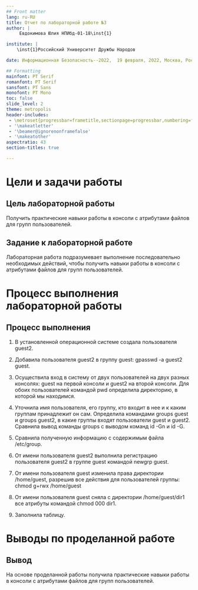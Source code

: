 ```yaml
---
## Front matter
lang: ru-RU
title: Отчет по лабораторной работе №3
author: |
	 Евдокимова Юлия НПИбд-01-18\inst{1}

institute: |
	\inst{1}Российский Университет Дружбы Народов

date: Информационная Безопасность--2022,  19 февраля, 2022, Москва, Россия

## Formatting
mainfont: PT Serif
romanfont: PT Serif
sansfont: PT Sans
monofont: PT Mono
toc: false
slide_level: 2
theme: metropolis
header-includes: 
 - \metroset{progressbar=frametitle,sectionpage=progressbar,numbering=fraction}
 - '\makeatletter'
 - '\beamer@ignorenonframefalse'
 - '\makeatother'
aspectratio: 43
section-titles: true

---
```


# Цели и задачи работы

## Цель лабораторной работы

Получить практические навыки работы в консоли с атрибутами файлов для групп пользователей.

## Задание к лабораторной работе

Лабораторная работа подразумевает выполнение последовательно необходимых действий, чтобы получить навыки работы в консоли с атрибутами файлов для групп пользователей.

# Процесс выполнения лабораторной работы

## Процесс выполнения

1. В установленной операционной системе создала пользователя guest2.

2. Добавила пользователя guest2 в группу guest: gpasswd -a guest2 guest.

3. Осуществила вход в систему от двух пользователей на двух разных консолях: guest на первой консоли и guest2 на второй консоли. Для обоих пользователей командой pwd определила директорию, в которой мы находимся.

4. Уточнила имя пользователя, его группу, кто входит в нее и к каким группам принадлежит он сам. Определила командами groups guest и groups guest2, в какие группы входят пользователи guest и guest2. Сравнила вывод команды groups с выводом команд id -Gn и id -G. 

5. Сравнила полученную информацию с содержимым файла /etc/group.

6. От имени пользователя guest2 выполнила регистрацию пользователя guest2 в группе guest командой newgrp guest. 

7. От имени пользователя guest изменила права директории /home/guest, разрешив все действия для пользователей группы: chmod g+rwx /home/guest

8. От имени пользователя guest сняла с директории /home/guest/dir1 все атрибуты командой
chmod 000 dir1.

9.  Заполнила таблицу.


# Выводы по проделанной работе

## Вывод

На основе проделанной работы получила практические навыки работы в консоли с атрибутами файлов для групп пользователей.